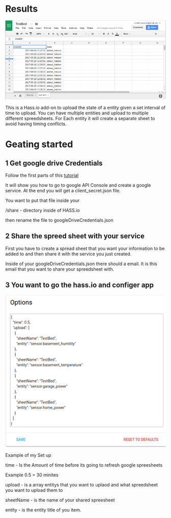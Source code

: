 # Results
![alt text](./SpreedSheetOutputExample.png)

This is a Hass.io add-on to upload the state of a entity given a set interval of time to upload.  You can have multiple entities and upload to multiple different spreedsheets.  For Each entity it will create a separate sheet to avoid having timing conflicts.

# Geating started


## 1 Get google drive Credentials
Follow the first parts of this [tutorial](https://www.twilio.com/blog/2017/02/an-easy-way-to-read-and-write-to-a-google-spreadsheet-in-python.html)

It will show you how to go to google API Console and create a google service.  At the end you will get a client_secret.json file.

You want to put that file inside your

/share - directory inside of HASS.io

then rename the file to googleDriveCredentials.json


## 2 Share the spreed sheet with your service

First you have to create a spread sheet that you want your information to be added to and then share it with the service you just created.

Inside of your googleDriveCredentials.json there should a email.  It is this email that you want to share your spreedsheet with.

## 3 You want to go the hass.io and configer app
![alt text](./ConfigExample.png)

Example of my Set up

time - Is the Amount of time before its going to refresh google spreesheets

Example 0.5 = 30 minites

upload - is a array entitys that you want to uplaod and what spreedsheet you want to upload them to 

sheetName - is the name of your shared spreesheet

entity - is the entity title of you item.


